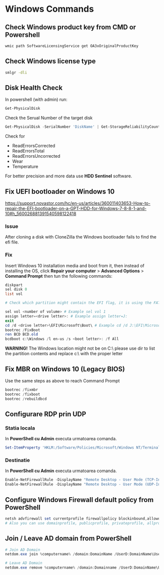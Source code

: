 # Windows Commands
## Check Windows product key from CMD or Powershell
```cmd
wmic path SoftwareLicensingService get OA3xOriginalProductKey
```
## Check Windows license type
```cmd
smlgr -dli
```
## Disk Health Check
In powershell (with admin) run:
```powershell
Get-PhysicalDisk
```  
Check the Serual Number of the target disk  
```powershell
Get-PhysicalDisk -SerialNumber 'DiskName' | Get-StorageReliabilityCounter | Select *
```
Check for
* ReadErrorsCorrected
* ReadErrorsTotal
* ReadErrorsUncorrected
* Wear
* Temperature

For better precision and more data use __HDD Sentinel__ software.

## Fix UEFI bootloader on Windows 10
https://support.novastor.com/hc/en-us/articles/360011403653-How-to-repair-the-EFI-bootloader-on-a-GPT-HDD-for-Windows-7-8-8-1-and-10#h_560026881391540598122418
### Issue
After cloning a disk with CloneZilla the Windows bootloader fails to find the efi file.

### Fix
Insert Windows 10 installation media and boot from it, then instead of installing the OS, click __Repair your computer__ > __Advanced Options__ > __Command Prompt__ then tun the following commands:
```powershell
diskpart
sel disk 0
list vol

# Check which partition might contain the EFI flag, it is using the FAT32 file system and might not have a letter assigned to it

sel vol <number of volume> # Example sel vol 1
assign letter=<drive letter>: # Example assign letter=J:
exit
cd /d <drive letter>\EFI\Microsoft\Boot\ # Example cd /d J:\EFI\Microsoft\Boot\
bootrec /FixBoot
ren BCD BCD.old
bcdboot c:\Windows /l en-us /s <boot letter>: /f All
```
__WARNING!__ The Windows location might not be on C:\ please use dir to list the partition contents and replace c:\ with the proper letter

## Fix MBR on Windows 10 (Legacy BIOS)
Use the same steps as above to reach Command Prompt
```powershell
bootrec /fixmbr
bootrec /fixboot
bootrec /rebuildbcd
```
## Configurare RDP prin UDP
### Statia locala
In __PowerShell cu Admin__ executa urmatoarea comanda.
```powershell
Set-ItemProperty 'HKLM:/Software/Policies/Microsoft/Windows NT/Terminal Services/Client' 'fClientDisableUDP' 0
```
### Destinatie
In __PowerShell cu Admin__ executa urmatoarea comanda.
```powershell
Enable-NetFirewallRule -DisplayName "Remote Desktop - User Mode (TCP-In)"
Enable-NetFirewallRule -DisplayName "Remote Desktop - User Mode (UDP-In)"
```
## Configure Windows Firewall default policy from PowerShell
```powershell
netsh advfirewall set currentprofile firewallpolicy blockinbound,allowoutbound
# Also you can use domainprofile, publicprofile, privateprofile, allprofiles
```
## Join / Leave AD domain from PowerShell
```powershell
# Join AD Domain
netdom.exe join %computername% /domain:DomainName /UserD:DomainName\UserName /PasswordD:Password

# Leave AD Domain
netdom.exe remove %computername% /domain:Domainname /UserD:DomainName\UserName /PasswordD:Password
```
